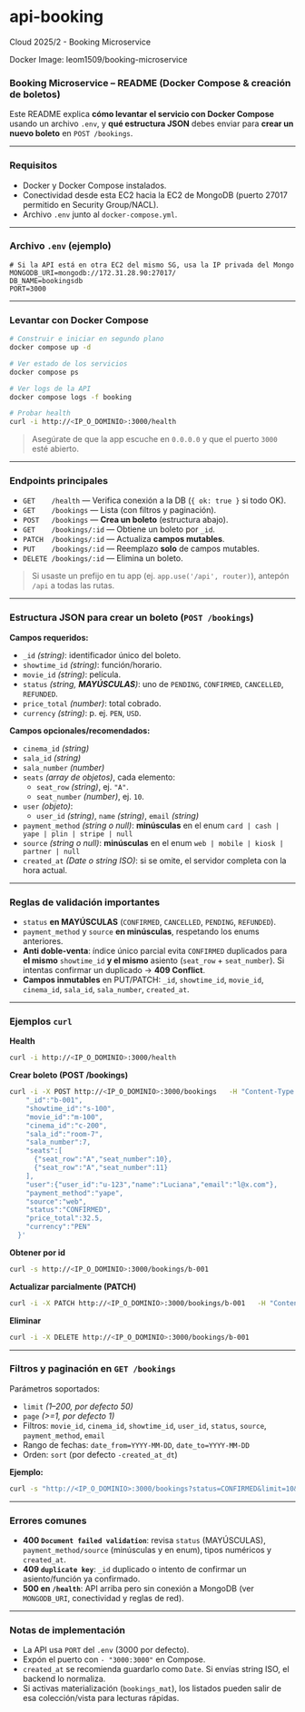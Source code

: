 # api-booking
Cloud 2025/2 - Booking Microservice

Docker Image: leom1509/booking-microservice

### Booking Microservice – README (Docker Compose & creación de boletos)

Este README explica **cómo levantar el servicio con Docker Compose** usando un archivo `.env`, y **qué estructura JSON** debes enviar para **crear un nuevo boleto** en `POST /bookings`.

---

### Requisitos
- Docker y Docker Compose instalados.
- Conectividad desde esta EC2 hacia la EC2 de MongoDB (puerto 27017 permitido en Security Group/NACL).
- Archivo `.env` junto al `docker-compose.yml`.

---

### Archivo `.env` (ejemplo)
```dotenv
# Si la API está en otra EC2 del mismo SG, usa la IP privada del Mongo
MONGODB_URI=mongodb://172.31.28.90:27017/
DB_NAME=bookingsdb
PORT=3000
```

---

### Levantar con Docker Compose
```bash
# Construir e iniciar en segundo plano
docker compose up -d

# Ver estado de los servicios
docker compose ps

# Ver logs de la API
docker compose logs -f booking

# Probar health
curl -i http://<IP_O_DOMINIO>:3000/health
```
> Asegúrate de que la app escuche en `0.0.0.0` y que el puerto `3000` esté abierto.

---

### Endpoints principales
- `GET    /health` — Verifica conexión a la DB (`{ ok: true }` si todo OK).
- `GET    /bookings` — Lista (con filtros y paginación).
- `POST   /bookings` — **Crea un boleto** (estructura abajo).
- `GET    /bookings/:id` — Obtiene un boleto por `_id`.
- `PATCH  /bookings/:id` — Actualiza **campos mutables**.
- `PUT    /bookings/:id` — Reemplazo **solo** de campos mutables.
- `DELETE /bookings/:id` — Elimina un boleto.

> Si usaste un prefijo en tu app (ej. `app.use('/api', router)`), antepón `/api` a todas las rutas.

---

### Estructura JSON para **crear un boleto** (`POST /bookings`)
**Campos requeridos:**
- `_id` *(string)*: identificador único del boleto.
- `showtime_id` *(string)*: función/horario.
- `movie_id` *(string)*: película.
- `status` *(string, **MAYÚSCULAS**)*: uno de `PENDING`, `CONFIRMED`, `CANCELLED`, `REFUNDED`.
- `price_total` *(number)*: total cobrado.
- `currency` *(string)*: p. ej. `PEN`, `USD`.

**Campos opcionales/recomendados:**
- `cinema_id` *(string)*
- `sala_id` *(string)*
- `sala_number` *(number)*
- `seats` *(array de objetos)*, cada elemento:
  - `seat_row` *(string)*, ej. `"A"`.
  - `seat_number` *(number)*, ej. `10`.
- `user` *(objeto)*:
  - `user_id` *(string)*, `name` *(string)*, `email` *(string)*
- `payment_method` *(string o null)*: **minúsculas** en el enum `card | cash | yape | plin | stripe | null`
- `source` *(string o null)*: **minúsculas** en el enum `web | mobile | kiosk | partner | null`
- `created_at` *(Date o string ISO)*: si se omite, el servidor completa con la hora actual.

---

### Reglas de validación importantes
- `status` **en MAYÚSCULAS** (`CONFIRMED`, `CANCELLED`, `PENDING`, `REFUNDED`).
- `payment_method` y `source` **en minúsculas**, respetando los enums anteriores.
- **Anti doble-venta**: índice único parcial evita `CONFIRMED` duplicados para **el mismo** `showtime_id` **y el mismo** asiento (`seat_row` + `seat_number`). Si intentas confirmar un duplicado → **409 Conflict**.
- **Campos inmutables** en PUT/PATCH: `_id`, `showtime_id`, `movie_id`, `cinema_id`, `sala_id`, `sala_number`, `created_at`.

---

### Ejemplos `curl`
**Health**
```bash
curl -i http://<IP_O_DOMINIO>:3000/health
```

**Crear boleto (POST /bookings)**
```bash
curl -i -X POST http://<IP_O_DOMINIO>:3000/bookings   -H "Content-Type: application/json"   -d '{
    "_id":"b-001",
    "showtime_id":"s-100",
    "movie_id":"m-100",
    "cinema_id":"c-200",
    "sala_id":"room-7",
    "sala_number":7,
    "seats":[
      {"seat_row":"A","seat_number":10},
      {"seat_row":"A","seat_number":11}
    ],
    "user":{"user_id":"u-123","name":"Luciana","email":"l@x.com"},
    "payment_method":"yape",
    "source":"web",
    "status":"CONFIRMED",
    "price_total":32.5,
    "currency":"PEN"
  }'
```

**Obtener por id**
```bash
curl -s http://<IP_O_DOMINIO>:3000/bookings/b-001
```

**Actualizar parcialmente (PATCH)**
```bash
curl -i -X PATCH http://<IP_O_DOMINIO>:3000/bookings/b-001   -H "Content-Type: application/json"   -d '{"status":"CANCELLED","payment_method":"card"}'
```

**Eliminar**
```bash
curl -i -X DELETE http://<IP_O_DOMINIO>:3000/bookings/b-001
```

---

### Filtros y paginación en `GET /bookings`
Parámetros soportados:
- `limit` *(1–200, por defecto 50)*
- `page` *(>=1, por defecto 1)*
- Filtros: `movie_id`, `cinema_id`, `showtime_id`, `user_id`, `status`, `source`, `payment_method`, `email`
- Rango de fechas: `date_from=YYYY-MM-DD`, `date_to=YYYY-MM-DD`
- Orden: `sort` (por defecto `-created_at_dt`)

**Ejemplo:**
```bash
curl -s "http://<IP_O_DOMINIO>:3000/bookings?status=CONFIRMED&limit=10&page=1&sort=-created_at_dt"
```

---

### Errores comunes
- **400 `Document failed validation`**: revisa `status` (MAYÚSCULAS), `payment_method/source` (minúsculas y en enum), tipos numéricos y `created_at`.
- **409 `duplicate key`**: `_id` duplicado o intento de confirmar un asiento/función ya confirmado.
- **500 en `/health`**: API arriba pero sin conexión a MongoDB (ver `MONGODB_URI`, conectividad y reglas de red).

---

### Notas de implementación
- La API usa `PORT` del `.env` (3000 por defecto).
- Expón el puerto con `- "3000:3000"` en Compose.
- `created_at` se recomienda guardarlo como `Date`. Si envías string ISO, el backend lo normaliza.
- Si activas materialización (`bookings_mat`), los listados pueden salir de esa colección/vista para lecturas rápidas.

